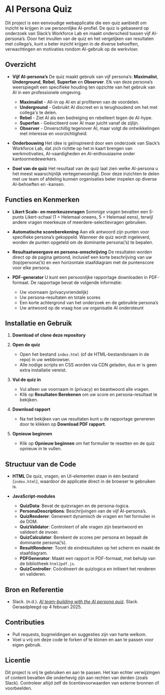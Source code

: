 # AI Persona Quiz

Dit project is een eenvoudige webapplicatie die een quiz aanbiedt om inzicht te krijgen in uw persoonlijke AI-profiel. De quiz is gebaseerd op onderzoek van Slack’s Workforce Lab en maakt onderscheid tussen vijf AI-persona’s. Door het invullen van de quiz en het vergelijken van resultaten met collega’s, kunt u beter inzicht krijgen in de diverse behoeften, verwachtingen en motivaties rondom AI-gebruik op de werkvloer.

## Overzicht

- **Vijf AI-persona’s**
  De quiz maakt gebruik van vijf persona’s: **Maximalist**, **Underground**, **Rebel**, **Superfan** en **Observer**. Elk van deze persona’s weerspiegelt een specifieke houding ten opzichte van het gebruik van AI in een professionele omgeving.

  - **Maximalist** - All-in op AI en al profiteren van de voordelen.
  - **Underground** - Gebruikt AI discreet en is terughoudend om het met collega's te delen.
  - **Rebel** - Ziet AI als een bedreiging en rebelleert tegen de AI-hype.
  - **Superfan** - Geëxciteerd over AI maar juicht vanaf de zijlijn.
  - **Observer** - Onverschillig tegenover AI, maar volgt de ontwikkelingen met interesse en voorzichtigheid.

- **Onderbouwing**
  Het idee is geïnspireerd door een onderzoek van Slack’s Workforce Lab, dat zich richtte op het in kaart brengen van werkmotivaties, AI-vaardigheden en AI-enthousiasme onder kantoormedewerkers.

- **Doel van de quiz**
  Het resultaat van de quiz laat zien welke AI-persona u het meest waarschijnlijk vertegenwoordigt. Door deze inzichten te delen met uw team of afdeling kunnen organisaties beter inspelen op diverse AI-behoeften en -kansen.

## Functies en Kenmerken

- **Likert Scale- en meerkeuzevragen**
  Sommige vragen bevatten een 5-punts Likert-schaal (1 = Helemaal oneens, 5 = Helemaal eens), terwijl andere vragen meerkeuze of meerdere-selectievragen gebruiken.

- **Automatische scoreberekening**
  Aan elk antwoord zijn punten voor specifieke persona’s gekoppeld. Wanneer de quiz wordt ingeleverd, worden de punten opgeteld om de dominante persona(’s) te bepalen.

- **Resultaatweergave en persona-omschrijving**
  De resultaten worden direct op de pagina getoond, inclusief een korte beschrijving van uw (top)persona(’s) en een horizontale staafdiagram met de puntenscore voor elke persona.

- **PDF-generator**
  U kunt een persoonlijke rapportage downloaden in PDF-formaat. De rapportage bevat de volgende informatie:
  - Uw voornaam (privacyvriendelijk)
  - Uw persona-resultaten en totale scores
  - Een korte achtergrond van het onderzoek en de gebruikte persona’s
  - Uw antwoord op de vraag hoe uw organisatie AI ondersteunt

## Installatie en Gebruik

1. **Download of clone deze repository**

2. **Open de quiz**
   - Open het bestand `index.html` (of de HTML-bestandsnaam in de repo) in uw webbrowser.
   - Alle nodige scripts en CSS worden via CDN geladen, dus er is geen extra installatie vereist.

3. **Vul de quiz in**
   - Vul alleen uw voornaam in (privacy) en beantwoord alle vragen.
   - Klik op **Resultaten Berekenen** om uw score en persona-resultaat te bekijken.

4. **Download rapport**
   - Na het bekijken van uw resultaten kunt u de rapportage genereren door te klikken op **Download PDF rapport**.

5. **Opnieuw beginnen**
   - Klik op **Opnieuw beginnen** om het formulier te resetten en de quiz opnieuw in te vullen.

## Structuur van de Code

- **HTML**
  De quiz, vragen, en UI-elementen staan in één bestand (`index.html`), waardoor de applicatie direct in de browser te gebruiken is.

- **JavaScript-modules**
  - **QuizData**: Bevat de quizvragen en de persona-logica.
  - **PersonaDescriptions**: Beschrijvingen van de vijf AI-persona’s.
  - **QuizRenderer**: Genereert dynamisch de vragen en het formulier in de DOM.
  - **QuizValidator**: Controleert of alle vragen zijn beantwoord en valideert de invoer.
  - **QuizCalculator**: Berekent de scores per persona en bepaalt de dominante persona(’s).
  - **ResultRenderer**: Toont de eindresultaten op het scherm en maakt de staafdiagram.
  - **PDFGenerator**: Maakt een rapport in PDF-formaat, met behulp van de bibliotheek `html2pdf.js`.
  - **QuizController**: Coördineert de quizlogica en initieert het renderen en valideren.

## Bron en Referentie

- Slack. (n.d.). [*AI team-building with the AI persona quiz*](https://slack.com/blog/transformation/ai-team-building-with-the-ai-personas-quiz). Slack. Geraadpleegd op 4 februari 2025.

## Contributies

- Pull requests, bugmeldingen en suggesties zijn van harte welkom.
- Voel u vrij om deze code te forken of te klonen en aan te passen voor eigen gebruik.

## Licentie

Dit project is vrij te gebruiken en aan te passen. Het kan echter verwijzingen of content bevatten die onderhevig zijn aan rechten van derden (zoals Slack). Controleer altijd zelf de licentievoorwaarden van externe bronnen of voorbeelden.

